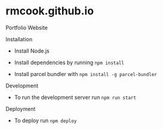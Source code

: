 # rmcook.github.io
Portfolio Website

Installation

- Install Node.js

- Install dependencies by running `npm install`

- Install parcel bundler with `npm install -g parcel-bundler`

Development

- To run the development server run `npm run start`

Deployment

- To deploy run `npm deploy`